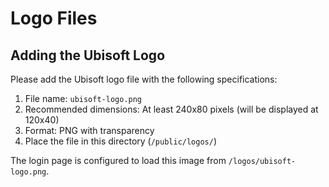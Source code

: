 # Logo Files

## Adding the Ubisoft Logo

Please add the Ubisoft logo file with the following specifications:

1. File name: `ubisoft-logo.png`
2. Recommended dimensions: At least 240x80 pixels (will be displayed at 120x40)
3. Format: PNG with transparency 
4. Place the file in this directory (`/public/logos/`)

The login page is configured to load this image from `/logos/ubisoft-logo.png`. 